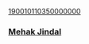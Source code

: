<a class="card" href="#">
<div class="card__background"></div>
<div class="card__content">
    <p class="card__category">190010110350000000</p>
    <h3 class="card__heading">Mehak Jindal</h3>
</div>
</a>
